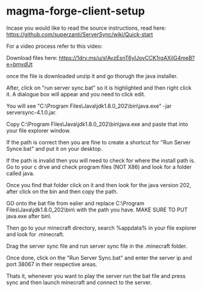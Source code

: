 # magma-forge-client-setup
Incase you would like to read the source instructions, read here: https://github.com/superzanti/ServerSync/wiki/Quick-start

For a video process refer to this video: 

Download files here: https://1drv.ms/u/s!AvzEsnT6yIJovCCK1rqAXiIG4meB?e=bmydUt

once the file is downloaded unzip it and go thorugh the java installer.

After, click on "run server sync.bat" so it is highlighted and then right click it. A dialogue box will appear and you need to click edit.

You will see "C:\Program Files\Java\jdk1.8.0_202\bin\java.exe" -jar serversync-4.1.0.jar.

Copy C:\Program Files\Java\jdk1.8.0_202\bin\java.exe and paste that into your file explorer window.

If the path is correct then you are fine to create a shortcut for "Run Server Synce.bat" and put it on your desktop.

If the path is invalid then you will need to check for where the install path is. Go to your c drve and check program files (NOT X86) and look for a folder called java.

Once you find that folder click on it and then look for the java version 202, after click on the bin and then copy the path.

GO onto the bat file from ealier and replace C:\Program Files\Java\jdk1.8.0_202\bin\ with the path you have. MAKE SURE TO PUT java.exe after bin\

Then go to your minecraft directory, search %appdata% in your file explorer and look for .minecraft.

Drag the server sync file and run server sync file in the .minecraft folder.

Once done, click on the "Run Server Sync.bat" and enter the server ip and port 38067 in their respective areas.

Thats it, whenever you want to play the server run the bat file and press sync and then launch minecraft and connect to the server.
